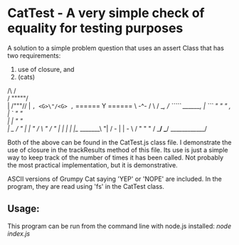 # CatTest - A very simple check of equality for testing purposes

A solution to a simple problem question that uses an assert Class that has two requirements: 
  1. use of closure, and
  2. (cats)
  
  /\       /\
 /  \"""""/  \
|  \/\"""/\/  |
`, <G>\"/<G> ,`
====== Y ======
  \   -^-   /
   \       / \__,
  /  `````       \______,
 |    ```         " " "  \,
 |     `           " "     \
 |            |     "    "  \
 |    _      /            "  |
 | " / \ "  /              " |
 |   | |   |\__ _______\    "|
/ -  | | -  \ /   "   "   " /
\___/   \___/ \____________/
  
Both of the above can be found in the CatTest.js class file. I demonstrate the use of closure in the trackResults method of this file. Its use is just a simple way to keep track of the number of times it has been called. Not probably the most practical implementation, but it is demonstrative.

ASCII versions of Grumpy Cat saying 'YEP' or 'NOPE' are included. In the program, they are read using 'fs' in the CatTest class.

## Usage:

This program can be run from the command line with node.js installed: *node index.js*
